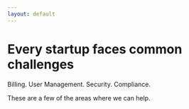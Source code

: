```yaml
---
layout: default
---
```


# Every startup faces common challenges

Billing. User Management. Security. Compliance.

These are a few of the areas where we can help.
